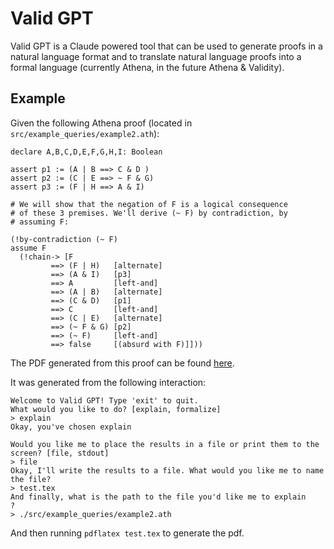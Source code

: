 # Valid GPT

Valid GPT is a Claude powered tool that can be used to generate proofs in a natural language format and to translate natural language proofs into a formal language (currently Athena, in the future Athena & Validity).

## Example

Given the following Athena proof (located in `src/example_queries/example2.ath`):

```athena
declare A,B,C,D,E,F,G,H,I: Boolean

assert p1 := (A | B ==> C & D )
assert p2 := (C | E ==> ~ F & G)
assert p3 := (F | H ==> A & I)

# We will show that the negation of F is a logical consequence
# of these 3 premises. We'll derive (~ F) by contradiction, by
# assuming F: 

(!by-contradiction (~ F)
assume F
  (!chain-> [F
         ==> (F | H)   [alternate]
         ==> (A & I)   [p3]
         ==> A         [left-and]
         ==> (A | B)   [alternate]
         ==> (C & D)   [p1]
         ==> C         [left-and]
         ==> (C | E)   [alternate]
         ==> (~ F & G) [p2]
         ==> (~ F)     [left-and]
         ==> false     [(absurd with F)]]))
```
The PDF generated from this proof can be found [here](test.pdf).


It was generated from the following interaction:

```shell
Welcome to Valid GPT! Type 'exit' to quit.
What would you like to do? [explain, formalize]
> explain
Okay, you've chosen explain

Would you like me to place the results in a file or print them to the screen? [file, stdout]
> file
Okay, I'll write the results to a file. What would you like me to name the file?
> test.tex
And finally, what is the path to the file you'd like me to explain
?
> ./src/example_queries/example2.ath
```

And then running `pdflatex test.tex` to generate the pdf.

